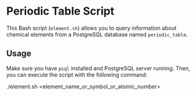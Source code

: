 # Periodic Table Script

This Bash script (`element.sh`) allows you to query information about chemical elements from a PostgreSQL database named `periodic_table`.

## Usage

Make sure you have `psql` installed and PostgreSQL server running. Then, you can execute the script with the following command:

./element.sh <element_name_or_symbol_or_atomic_number>
